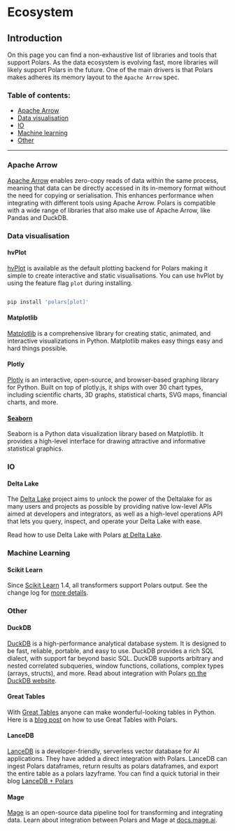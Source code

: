 # Ecosystem


## Introduction


On this page you can find a non-exhaustive list of libraries and tools that support Polars. As the data ecosystem is evolving fast, more libraries will likely support Polars in the future. One of the main drivers is that Polars makes adheres its memory layout to the `Apache Arrow` spec.


### Table of contents:


* [Apache Arrow](#apache-arrow)
* [Data visualisation](#data-visualisation)
* [IO](#io)
* [Machine learning](#machine-learning)
* [Other](#other)




---


### Apache Arrow


[Apache Arrow](https://arrow.apache.org/) enables zero-copy reads of data within the same process, meaning that data can be directly accessed in its in-memory format without the need for copying or serialisation. This enhances performance when integrating with different tools using Apache Arrow. Polars is compatible with a wide range of libraries that also make use of Apache Arrow, like Pandas and DuckDB.


### Data visualisation


#### hvPlot


[hvPlot](https://hvplot.holoviz.org/) is available as the default plotting backend for Polars making it simple to create interactive and static visualisations. You can use hvPlot by using the feature flag `plot` during installing.



```python

pip install 'polars[plot]'

```

#### Matplotlib


[Matplotlib](https://matplotlib.org/) is a comprehensive library for creating static, animated, and interactive visualizations in Python. Matplotlib makes easy things easy and hard things possible.


#### Plotly


[Plotly](https://plotly.com/python/) is an interactive, open-source, and browser-based graphing library for Python. Built on top of plotly.js, it ships with over 30 chart types, including scientific charts, 3D graphs, statistical charts, SVG maps, financial charts, and more.


#### [Seaborn](https://seaborn.pydata.org/)


Seaborn is a Python data visualization library based on Matplotlib. It provides a high-level interface for drawing attractive and informative statistical graphics.


### IO


#### Delta Lake


The [Delta Lake](https://github.com/delta-io/delta-rs) project aims to unlock the power of the Deltalake for as many users and projects as possible by providing native low-level APIs aimed at developers and integrators, as well as a high-level operations API that lets you query, inspect, and operate your Delta Lake with ease.


Read how to use Delta Lake with Polars [at Delta Lake](https://delta-io.github.io/delta-rs/integrations/delta-lake-polars/#reading-a-delta-lake-table-with-polars).


### Machine Learning


#### Scikit Learn


Since [Scikit Learn](https://scikit-learn.org/stable/) 1.4, all transformers support Polars output. See the change log for [more details](https://scikit-learn.org/dev/whats_new/v1.4.html#changes-impacting-all-modules).


### Other


#### DuckDB


[DuckDB](https://duckdb.org) is a high-performance analytical database system. It is designed to be fast, reliable, portable, and easy to use. DuckDB provides a rich SQL dialect, with support far beyond basic SQL. DuckDB supports arbitrary and nested correlated subqueries, window functions, collations, complex types (arrays, structs), and more. Read about integration with Polars [on the DuckDB website](https://duckdb.org/docs/guides/python/polars).


#### Great Tables


With [Great Tables](https://posit-dev.github.io/great-tables/articles/intro.html) anyone can make wonderful-looking tables in Python. Here is a [blog post](https://posit-dev.github.io/great-tables/blog/polars-styling/) on how to use Great Tables with Polars.


#### LanceDB


[LanceDB](https://lancedb.com/) is a developer-friendly, serverless vector database for AI applications. They have added a direct integration with Polars. LanceDB can ingest Polars dataframes, return results as polars dataframes, and export the entire table as a polars lazyframe. You can find a quick tutorial in their blog [LanceDB + Polars](https://blog.lancedb.com/lancedb-polars-2d5eb32a8aa3)


#### Mage


[Mage](https://www.mage.ai) is an open-source data pipeline tool for transforming and integrating data. Learn about integration between Polars and Mage at [docs.mage.ai](https://docs.mage.ai/integrations/polars).